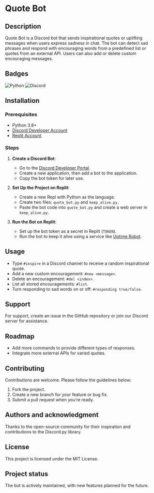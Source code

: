 # Quote Bot

## Description
Quote Bot is a Discord bot that sends inspirational quotes or uplifting messages when users express sadness in chat. The bot can detect sad phrases and respond with encouraging words from a predefined list or quotes from an external API. Users can also add or delete custom encouraging messages.

## Badges
![Python](https://img.shields.io/badge/python-3.8-blue)
![Discord](https://img.shields.io/badge/Discord.py-1.6.0-blue)

## Installation
### Prerequisites
- Python 3.8+
- [Discord Developer Account](https://discord.com/developers/applications)
- [Replit Account](https://replit.com/)

### Steps
1. **Create a Discord Bot**:
   - Go to the [Discord Developer Portal](https://discord.com/developers/applications).
   - Create a new application, then add a bot to the application.
   - Copy the bot token for later use.

2. **Set Up the Project on Replit**:
   - Create a new Repl with Python as the language.
   - Create two files: `quote_bot.py` and `keep_alive.py`.
   - Paste the bot code into `quote_bot.py` and create a web server in `keep_alive.py`.

3. **Run the Bot on Replit**:
   - Set up the bot token as a secret in Replit (`TOKEN`).
   - Run the bot to keep it alive using a service like [Uptime Robot](https://uptimerobot.com/).

## Usage
- Type `#inspire` in a Discord channel to receive a random inspirational quote.
- Add a new custom encouragement: `#new <message>`.
- Delete an encouragement: `#del <index>`.
- List all stored encouragements: `#list`.
- Turn responding to sad words on or off: `#responding true/false`.

## Support
For support, create an issue in the GitHub repository or join our Discord server for assistance.

## Roadmap
- Add more commands to provide different types of responses.
- Integrate more external APIs for varied quotes.

## Contributing
Contributions are welcome. Please follow the guidelines below:
1. Fork the project.
2. Create a new branch for your feature or bug fix.
3. Submit a pull request when you’re ready.

## Authors and acknowledgment
Thanks to the open-source community for their inspiration and contributions to the Discord.py library.

## License
This project is licensed under the MIT License.

## Project status
The bot is actively maintained, with new features planned for the future.
